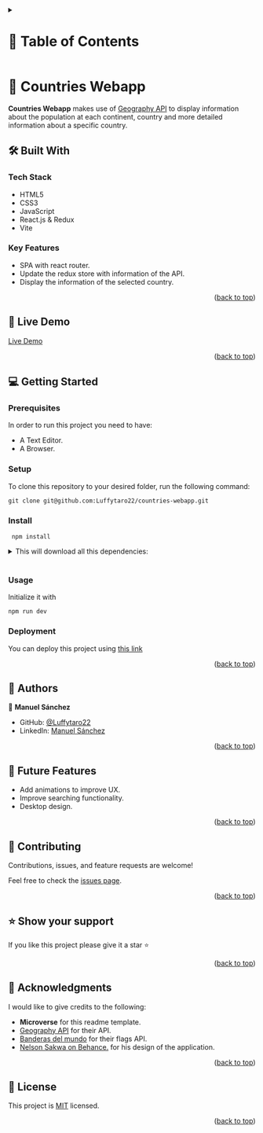 <a id="readme-top"></a>

<!-- TABLE OF CONTENTS -->

<details>
  <summary><h1>📗 Table of Contents</h1></summary>
  <ul>
    <li><a href="#about-project">📖 About the Project</a>
      <ul>
        <li><a href="#built-with">🛠 Built With</a></li>
        <li><a href="#tech-stack">Tech Stack</a></li>
        <li><a href="#key-features">Key Features</a></li>
      </ul>
    </li>
    <li><a href="#live-demo">🚀 Live Demo</a></li>
    <li><a href="#getting-started">💻 Getting Started</a>
      <ul>
        <li><a href="#setup">Setup</a></li>
        <li><a href="#prerequisites">Prerequisites</a></li>
        <li><a href="#install">Install</a></li>
        <li><a href="#usage">Usage</a></li>
        <li><a href="#run-tests">Run tests</a></li>
        <li><a href="#deployment">Deployment</a></li>
      </ul>
    </li>
    <li><a href="#authors">👥 Authors</a></li>
    <li><a href="#future-features">🔭 Future Features</a></li>
    <li><a href="#contributing">🤝 Contributing</a></li>
    <li><a href="#support">⭐️ Show your support</a></li>
    <li><a href="#acknowledgements">🙏 Acknowledgements</a></li>
    <li><a href="#license">📝 License</a></li>
  </ul>
</details>

<!-- PROJECT DESCRIPTION -->

# 📖 Countries Webapp <a id="about-project"></a>

**Countries Webapp** makes use of <a href="https://apilayer.com/marketplace/geo-api?txn=free&live_demo=show" target="_blank">Geography API</a> to display information about the population at each continent, country and more detailed information about a specific country.

## 🛠 Built With <a id="built-with"></a>

### Tech Stack

* HTML5
* CSS3
* JavaScript
* React.js & Redux
* Vite

<!-- Features -->

### Key Features
* SPA with react router.
* Update the redux store with information of the API.
* Display the information of the selected country.

<p align="right">(<a href="#readme-top">back to top</a>)</p>

<!-- LIVE DEMO -->

## 🚀 Live Demo <a id="live-demo"></a>
[Live Demo](https://countries-webapp.vercel.app/)

<p align="right">(<a href="#readme-top">back to top</a>)</p>

<!-- GETTING STARTED -->

## 💻 Getting Started <a id="getting-started"></a>

### Prerequisites
In order to run this project you need to have:

- A Text Editor.
- A Browser.

### Setup
To clone this repository to your desired folder, run the following command: <br>

```
git clone git@github.com:Luffytaro22/countries-webapp.git
```

### Install
```
 npm install
```
<details>
<summary>This will download all this dependencies:</summary>

* Install Webpack <br>
```
  npm install webpack webpack-cli --save-dev
```

* Install style and css loader <br>
```
  npm install --save-dev style-loader css-loader
```

* Install HTML Webpack plugin <br>
```
  npm install --save-dev html-webpack-plugin
```

* Install Webpack-dev-server <br>
```
  npm install --save-dev webpack-dev-server
```
* Install Jest <br>
```
  npm install --save-dev jest
```
* Install Webhint <br>
```
  npm install --save-dev hint@7.x
```
* Install Stylelint <br>
```
  npm install --save-dev stylelint@13.x stylelint-scss@3.x stylelint-config-standard@21.x stylelint-csstree-validator@1.x
```
* Install ESLint <br>
```
  npm install --save-dev eslint@7.x eslint-config-airbnb-base@14.x eslint-plugin-import@2.x babel-eslint@10.x`
```
* Install Babel <br>
```
  npm install --save-dev babel-jest @babel/core @babel/preset-env`
```
</details>
<br>

### Usage

Initialize it with <br>
```
npm run dev
```

### Deployment
You can deploy this project using [this link](https://countries-webapp.vercel.app/)


<p align="right">(<a href="#readme-top">back to top</a>)</p>

<!-- AUTHORS -->

## 👥 Authors <a id="authors"></a>

👤 **Manuel Sánchez**

- GitHub: [@Luffytaro22](https://github.com/Luffytaro22)
- LinkedIn: [Manuel Sánchez](https://www.linkedin.com/in/manuel-alejandro-sanchez-sierra-4b358b14a/)

<p align="right">(<a href="#readme-top">back to top</a>)</p>

<!-- FUTURE FEATURES -->

## 🔭 Future Features <a id="future-features"></a>
* Add animations to improve UX.
* Improve searching functionality.
* Desktop design.
<p align="right">(<a href="#readme-top">back to top</a>)</p>

<!-- CONTRIBUTING -->

## 🤝 Contributing <a id="contributing"></a>

Contributions, issues, and feature requests are welcome!

Feel free to check the [issues page](../../issues/).

<p align="right">(<a href="#readme-top">back to top</a>)</p>

<!-- SUPPORT -->

## ⭐️ Show your support <a id="support"></a>
If you like this project please give it a star ⭐️

<p align="right">(<a href="#readme-top">back to top</a>)</p>

<!-- ACKNOWLEDGEMENTS -->

## 🙏 Acknowledgments <a id="acknowledgements"></a>

I would like to give credits to the following:
* **Microverse** for this readme template.
* <a href="https://apilayer.com/marketplace/geo-api?txn=free&live_demo=show" target="_blank">Geography API</a> for their API.
* <a href="https://www.banderas-mundo.es/descargar/api" target="_blank">Banderas del mundo</a> for their flags API.
* <a href="https://www.behance.net/sakwadesignstudio" target="_blank">Nelson Sakwa on Behance.</a> for his design of the application.
<p align="right">(<a href="#readme-top">back to top</a>)</p>

<!-- LICENSE -->

## 📝 License <a id="license"></a>

This project is [MIT](./LICENSE) licensed.

<p align="right">(<a href="#readme-top">back to top</a>)</p>


